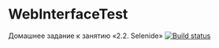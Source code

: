 # WebInterfaceTest
Домашнее задание к занятию «2.2. Selenide»
[![Build status](https://ci.appveyor.com/api/projects/status/5dt0yxgt27ylmo1m?svg=true)](https://ci.appveyor.com/project/Ponomarevr/carddeliveryorder)
